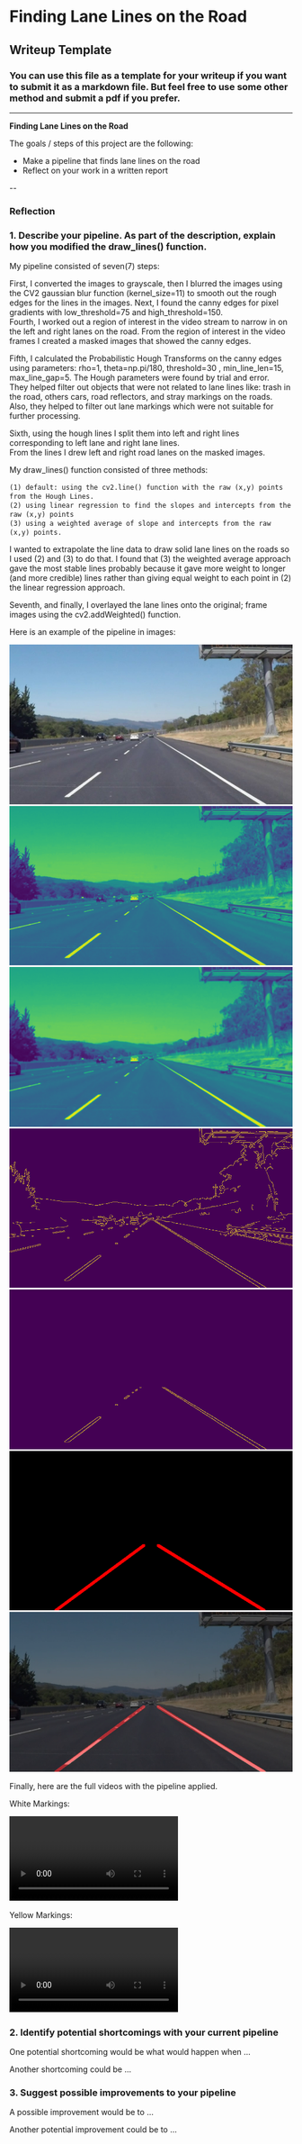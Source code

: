 # **Finding Lane Lines on the Road** 

## Writeup Template

### You can use this file as a template for your writeup if you want to submit it as a markdown file. But feel free to use some other method and submit a pdf if you prefer.

---

**Finding Lane Lines on the Road**

The goals / steps of this project are the following:
* Make a pipeline that finds lane lines on the road
* Reflect on your work in a written report


[//]: # (Image References)

[image1]: (./examples/grayscale.jpg) "Grayscale"

--

### Reflection

### 1. Describe your pipeline. As part of the description, explain how you modified the draw_lines() function.

My pipeline consisted of seven(7) steps: 

First, I converted the images to grayscale, then I blurred the images using the CV2 gaussian blur function (kernel_size=11) 
to smooth out the rough edges for the lines in the images. Next, I found the canny edges for pixel gradients with low_threshold=75 and high_threshold=150.  
Fourth, I worked out a region of interest in the video stream to narrow in on the left and right lanes on the road.  From the region of interest 
in the video frames I created a masked images that showed the canny edges.  

Fifth, I calculated the Probabilistic Hough Transforms on the canny edges using parameters: 
rho=1, theta=np.pi/180, threshold=30 , min_line_len=15, max_line_gap=5.  The Hough parameters were found by trial and error.  
They helped filter out objects that were not related to lane lines like: trash in the road, others cars, road reflectors, 
and stray markings on the roads.  Also, they helped to filter out lane markings which were not suitable for further processing.  

Sixth, using the hough lines I split them into left and right lines corresponding to left lane and right lane lines.  
From the lines I drew left and right road lanes on the masked images.  

My draw_lines() function consisted of three methods: 

	(1) default: using the cv2.line() function with the raw (x,y) points from the Hough Lines. 
	(2) using linear regression to find the slopes and intercepts from the raw (x,y) points
	(3) using a weighted average of slope and intercepts from the raw (x,y) points.

I wanted to extrapolate the line data to draw solid lane lines on the roads so I used (2) and (3) to do that.
I found that (3) the weighted average approach gave the most stable lines probably because it gave more weight to longer 
(and more credible) lines rather than giving equal weight to each point in (2) the linear regression approach.

Seventh, and finally, I overlayed the lane lines onto the original; frame images using the cv2.addWeighted() function.

Here is an example of the pipeline in images:

![image](test_videos_output/1_1_image.jpg)
![gray image](test_videos_output/1_2_gray_image.jpg)
![blurred image](test_videos_output/1_3_blurred_image.jpg)
![alt text](test_videos_output/1_4_canny_image.jpg)
![alt text](test_videos_output/1_5_masked_image.jpg)
![alt text](test_videos_output/1_6_line_img.jpg)
![alt text](test_videos_output/1_7_overlay_image.jpg)

Finally, here are the full videos with the pipeline applied.

White Markings:

![alt text](test_videos_output/solidWhiteRight_1-30-15-5-3.mp4)

Yellow Markings:

![alt text](test_videos_output/solidWhiteRight_1-30-15-5-3.mp4)

### 2. Identify potential shortcomings with your current pipeline

One potential shortcoming would be what would happen when ... 

Another shortcoming could be ...


### 3. Suggest possible improvements to your pipeline

A possible improvement would be to ...

Another potential improvement could be to ...
